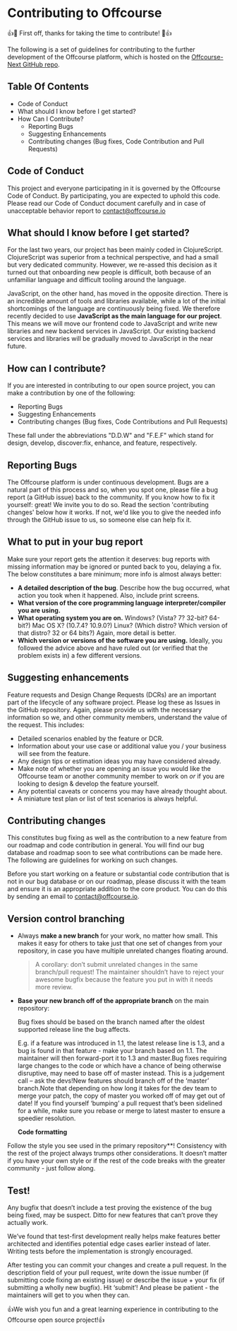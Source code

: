 # Contributing to Offcourse

👍🎉 First off, thanks for taking the time to contribute! 🎉👍

The following is a set of guidelines for contributing to the further development of the Offcourse platform, which is hosted on the [Offcourse-Next GitHub repo](https://github.com/OffCourse/offcourse-next).

## Table Of Contents

* Code of Conduct
* What should I know before I get started?
* How Can I Contribute?
  * Reporting Bugs
  * Suggesting Enhancements
  * Contributing changes (Bug fixes, Code Contribution and Pull Requests)

## Code of Conduct

This project and everyone participating in it is governed by the Offcourse Code of Conduct. By participating, you are expected to uphold this code. Please read our Code of Conduct document carefully and in case of unacceptable behavior report to [contact@offcourse.io](mailto:contact@offcourse.io)

## What should I know before I get started?

For the last two years, our project has been mainly coded in ClojureScript. ClojureScript was superior from a technical perspective, and had a small but very dedicated community. However, we re-assed this decision as it turned out that onboarding new people is difficult, both because of an unfamiliar language and difficult tooling around the language.

JavaScript, on the other hand, has moved in the opposite direction. There is an incredible amount of tools and libraries available, while a lot of the initial shortcomings of the language are continuously being fixed. We therefore recently decided to use **JavaScript as the main language for our project**. This means we will move our frontend code to JavaScript and write new libraries and new backend services in JavaScript. Our existing backend services and libraries will be gradually moved to JavaScript in the near future.

## How can I contribute?

If you are interested in contributing to our open source project, you can make a contribution by one of the following:

* Reporting Bugs
* Suggesting Enhancements
* Contributing changes (Bug fixes, Code Contributions and Pull Requests)

These fall under the abbreviations "D.D.W" and "F.E.F" which stand for design, develop, discover:fix, enhance, and feature, respectively.

## Reporting Bugs

The Offcourse platform is under continuous development. Bugs are a natural part of this process and so, when you spot one, please file a bug report (a GitHub issue) back to the community. If you know how to fix it yourself: great! We invite you to do so. Read the section 'contributing changes' below how it works. If not, we'd like you to give the needed info through the GitHub issue to us, so someone else can help fix it.

## **What to put in your bug report**

Make sure your report gets the attention it deserves: bug reports with missing information may be ignored or punted back to you, delaying a fix. The below constitutes a bare minimum; more info is almost always better:

* **A detailed description of the bug**. Describe how the bug occurred, what action you took when it happened. Also, include print screens.
* **What version of the core programming language interpreter/compiler you are using.**
* **What operating system you are on.** Windows? (Vista? 7? 32-bit? 64-bit?) Mac OS X? (10.7.4? 10.9.0?) Linux? (Which distro? Which version of that distro? 32 or 64 bits?) Again, more detail is better.
* **Which version or versions of the software you are using.** Ideally, you followed the advice above and have ruled out (or verified that the problem exists in) a few different versions.

## Suggesting enhancements

Feature requests and Design Change Requests (DCRs) are an important part of the lifecycle of any software project. Please log these as Issues in the GitHub repository. Again, please provide us with the necessary information so we, and other community members, understand the value of the request. This includes:

* Detailed scenarios enabled by the feature or DCR.
* Information about your use case or additional value you / your business will see from the feature.
* Any design tips or estimation ideas you may have considered already.
* Make note of whether you are opening an issue you would like the Offcourse team or another community member to work on *or* if you are looking to design & develop the feature yourself.
* Any potential caveats or concerns you may have already thought about.
* A miniature test plan or list of test scenarios is always helpful.

## Contributing changes

This constitutes bug fixing as well as the contribution to a new feature from our roadmap and code contribution in general. You will find our bug database and roadmap soon to see what contributions can be made here. The following are guidelines for working on such changes.

Before you start working on a feature or substantial code contribution that is not in our bug database or on our roadmap, please discuss it with the team and ensure it is an appropriate addition to the core product. You can do this by sending an email to contact@offcourse.io.

## **Version control branching**

* Always **make a new branch** for your work, no matter how small. This makes it easy for others to take just that one set of changes from your repository, in case you have multiple unrelated changes floating around.

  > A corollary: don’t submit unrelated changes in the same branch/pull request! The maintainer shouldn’t have to reject your awesome bugfix because the feature you put in with it needs more review.

* **Base your new branch off of the appropriate branch** on the main repository:

  Bug fixes should be based on the branch named after the oldest supported release line the bug affects.

  E.g. if a feature was introduced in 1.1, the latest release line is 1.3, and a bug is found in that feature - make your branch based on 1.1. The maintainer will then forward-port it to 1.3 and master.Bug fixes requiring large changes to the code or which have a chance of being otherwise disruptive, may need to base off of master instead. This is a judgement call – ask the devs!New features should branch off of the ‘master’ branch.Note that depending on how long it takes for the dev team to merge your patch, the copy of master you worked off of may get out of date! If you find yourself ‘bumping’ a pull request that’s been sidelined for a while, make sure you rebase or merge to latest master to ensure a speedier resolution.

  **Code formatting**

Follow the style you see used in the primary repository\*\*! Consistency with the rest of the project always trumps other considerations. It doesn’t matter if you have your own style or if the rest of the code breaks with the greater community - just follow along.

## Test!

Any bugfix that doesn’t include a test proving the existence of the bug being fixed, may be suspect. Ditto for new features that can’t prove they actually work.

We’ve found that test-first development really helps make features better architected and identifies potential edge cases earlier instead of later. Writing tests before the implementation is strongly encouraged.

After testing you can commit your changes and create a pull request. In the description field of your pull request, write down the issue number (if submitting code fixing an existing issue) or describe the issue + your fix (if submitting a wholly new bugfix). Hit ‘submit’! And please be patient - the maintainers will get to you when they can.

👍We wish you fun and a great learning experience in contributing to the Offcourse open source project!👍
